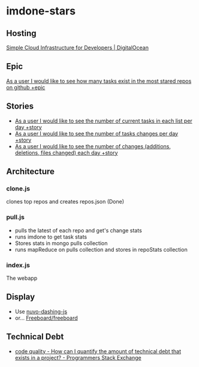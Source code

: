 imdone-stars
====
Hosting
----
[Simple Cloud Infrastructure for Developers | DigitalOcean](https://www.digitalocean.com/)

Epic
----
[As a user I would like to see how many tasks exist in the most stared repos on github +epic](#doing:0)

Stories
----
- [As a user I would like to see the number of current tasks in each list per day +story](#todo:0)
- [As a user I would like to see the number of tasks changes per day +story](#todo:0)
- [As a user I would like to see the number of changes (additions, deletions, files changed) each day +story](#doing:0)

Architecture
----
### clone.js
clones top repos and creates repos.json (Done)

### pull.js
- pulls the latest of each repo and get's change stats
- runs imdone to get task stats
- Stores stats in mongo pulls collection
- runs mapReduce on pulls collection and stores in repoStats collection

### index.js
The webapp

Display
----
- Use [nuvo-dashing-js](https://www.npmjs.com/package/nuvo-dashing-js)
- or... [Freeboard/freeboard](https://github.com/Freeboard/freeboard)

Technical Debt
----
- [code quality - How can I quantify the amount of technical debt that exists in a project? - Programmers Stack Exchange](http://programmers.stackexchange.com/questions/135993/how-can-i-quantify-the-amount-of-technical-debt-that-exists-in-a-project)
